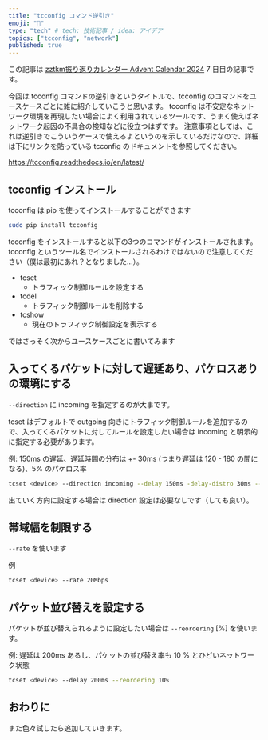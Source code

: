 ```yaml
---
title: "tcconfig コマンド逆引き"
emoji: "🔖"
type: "tech" # tech: 技術記事 / idea: アイデア
topics: ["tcconfig", "network"]
published: true
---
```


この記事は [zztkm振り返りカレンダー Advent Calendar 2024](https://adventar.org/calendars/10960) 7 日目の記事です。

今回は tcconfig コマンドの逆引きというタイトルで、tcconfig のコマンドをユースケースごとに雑に紹介していこうと思います。
tcconfig は不安定なネットワーク環境を再現したい場合によく利用されているツールです、うまく使えばネットワーク起因の不具合の検知などに役立つはずです。
注意事項としては、これは逆引きでこういうケースで使えるよというのを示しているだけなので、詳細は下にリンクを貼っている tcconfig のドキュメントを参照してください。

https://tcconfig.readthedocs.io/en/latest/

## tcconfig インストール

tcconfig は pip を使ってインストールすることができます

```bash
sudo pip install tcconfig
```

tcconfig をインストールすると以下の3つのコマンドがインストールされます。tcconfig というツール名でインストールされるわけではないので注意してください（僕は最初にあれ？となりました...）。

- tcset
  - トラフィック制御ルールを設定する
- tcdel
  - トラフィック制御ルールを削除する
- tcshow
  - 現在のトラフィック制御設定を表示する

ではさっそく次からユースケースごとに書いてみます

## 入ってくるパケットに対して遅延あり、パケロスありの環境にする

`--direction` に incoming を指定するのが大事です。

tcset はデフォルトで outgoing 向きにトラフィック制御ルールを追加するので、入ってくるパケットに対してルールを設定したい場合は incoming と明示的に指定する必要があります。

例: 150ms の遅延、遅延時間の分布は +- 30ms (つまり遅延は 120 - 180 の間になる)、5% のパケロス率
```bash
tcset <device> --direction incoming --delay 150ms -delay-distro 30ms --loss 5%
```

出ていく方向に設定する場合は direction 設定は必要なしです（しても良い）。

## 帯域幅を制限する

`--rate` を使います

例
```bash
tcset <device> --rate 20Mbps
```

## パケット並び替えを設定する

パケットが並び替えられるように設定したい場合は `--reordering` [%] を使います。

例: 遅延は 200ms あるし、パケットの並び替え率も 10 % とひどいネットワーク状態
```bash
tcset <device> --delay 200ms --reordering 10%
```

## おわりに

また色々試したら追加していきます。

